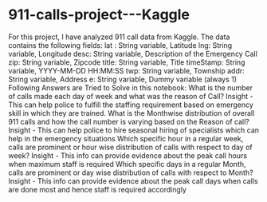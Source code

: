 # 911-calls-project---Kaggle
For this project, I have analyzed 911 call data from Kaggle. The data contains the following fields:  lat : String variable, Latitude lng: String variable, Longitude desc: String variable, Description of the Emergency Call zip: String variable, Zipcode title: String variable, Title timeStamp: String variable, YYYY-MM-DD HH:MM:SS twp: String variable, Township addr: String variable, Address e: String variable, Dummy variable (always 1) Following Answers are Tried to Solve in this notebook:  What is the number of calls made each day of week and what was the reason of Call? Insight - This can help police to fulfill the staffing requirement based on emergency skill in which they are trained.  What is the Monthwise distribution of overall 911 calls and how the call number is varying based on the Reason of call? Insight - This can help police to hire seasonal hiring of specialists which can help in the emergency situations  Which specific hour in a regular week, calls are prominent or hour wise distribution of calls with respect to day of week?  Insight - This info can provide evidence about the peak call hours when maximum staff is required  Which specific days in a regular Month, calls are prominent or day wise distribution of calls with respect to Month? Insight - This info can provide evidence about the peak call days when calls are done most and hence staff is required accordingly
